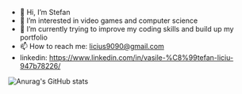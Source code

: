 - 👋 Hi, I’m Stefan
- 👀 I’m interested in video games and computer science 
- 🌱 I’m currently trying to improve my coding skills and build up my portfolio
- 📫 How to reach me: licius9090@gmail.com
- linkedin: https://www.linkedin.com/in/vasile-%C8%99tefan-liciu-947b78226/ 

![Anurag's GitHub stats](https://github-readme-stats.vercel.app/api?username=LiciuStefan&show_icons=true&theme=gotham)

<!---
LiciuStefan/LiciuStefan is a ✨ special ✨ repository because its `README.md` (this file) appears on your GitHub profile.
You can click the Preview link to take a look at your changes.
--->
